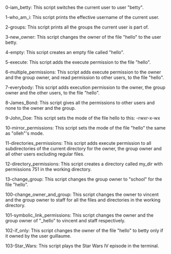 0-iam_betty: This script switches the current user to user "betty".

1-who_am_i: This script prints the effective username of the current user.

2-groups: This script prints all the groups the current user is part of.

3-new_owner: This script changes the owner of the file "hello" to the user betty.

4-empty: This script creates an empty file called "hello".

5-execute: This script adds the execute permission to the file "hello".

6-multiple_permissions: This script adds execute permission to the owner and the group owner, and read permission to other users, to the file "hello".

7-everybody: This script adds execution permission to the owner, the group owner and the other users, to the file "hello".

8-James_Bond: This script gives all the permissions to other users and none to the owner and the group.

9-John_Doe: This script sets the mode of the file hello to this: -rwxr-x-wx

10-mirror_permissions: This script sets the mode of the file "hello" the same as "olleh"'s mode.

11-directories_permissions: This script adds execute permission to all subdirectories of the current directory for the owner, the group owner and all other users excluding regular files.

12-directory_permissions: This script creates a directory called my_dir with permissions 751 in the working directory.

13-change_group: This script changes the group owner to "school" for the file "hello".

100-change_owner_and_group: This script changes the owner to vincent and the group owner to staff for all the files and directories in the working directory.

101-symbolic_link_permissions: This script changes the owner and the group owner of "_hello" to vincent and staff respectively.

102-if_only: This script changes the owner of the file "hello" to betty only if it owned by the user guillaume.

103-Star_Wars: This script plays the Star Wars IV episode in the terminal.